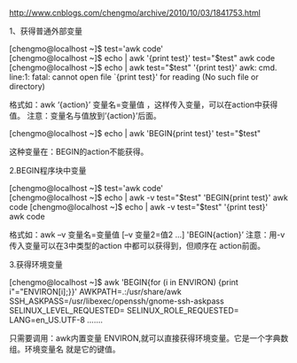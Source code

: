 http://www.cnblogs.com/chengmo/archive/2010/10/03/1841753.html

1、获得普通外部变量

[chengmo@localhost ~]$ test='awk code'                            
[chengmo@localhost ~]$ echo | awk  '{print test}' test="$test"
awk code
[chengmo@localhost ~]$ echo | awk  test="$test" '{print test}' 
awk: cmd. line:1: fatal: cannot open file `{print test}' for reading (No such file or directory)

 

格式如：awk ‘{action}’  变量名=变量值   ，这样传入变量，可以在action中获得值。 注意：变量名与值放到’{action}’后面。

[chengmo@localhost ~]$ echo | awk  'BEGIN{print test}' test="$test"         

 

这种变量在：BEGIN的action不能获得。

2.BEGIN程序块中变量

[chengmo@localhost ~]$ test='awk code'                                 
[chengmo@localhost ~]$ echo | awk -v test="$test" 'BEGIN{print test}'
awk code
[chengmo@localhost ~]$ echo | awk -v test="$test" '{print test}'     
awk code

 

格式如：awk –v 变量名=变量值 [–v 变量2=值2 …] 'BEGIN{action}’  注意：用-v 传入变量可以在3中类型的action 中都可以获得到，但顺序在  action前面。

  

3.获得环境变量

[chengmo@localhost ~]$ awk  'BEGIN{for (i in ENVIRON) {print i"="ENVIRON[i];}}'
AWKPATH=.:/usr/share/awk
SSH_ASKPASS=/usr/libexec/openssh/gnome-ssh-askpass
SELINUX_LEVEL_REQUESTED=
SELINUX_ROLE_REQUESTED=
LANG=en_US.UTF-8
.......

 

只需要调用：awk内置变量 ENVIRON,就可以直接获得环境变量。它是一个字典数组。环境变量名 就是它的键值。